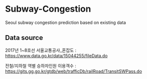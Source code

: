 # Subway-Congestion
Seoul subway congestion prediction based on existing data

## Data source
2017년 1~8호선 서울교통공사_혼잡도 : https://www.data.go.kr/data/15044255/fileData.do

전철/지하철 역별 승하차인원 이용객수 : https://gits.gg.go.kr/gtdb/web/trafficDb/railRoad/TransitSWPass.do
